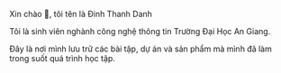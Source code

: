 Xin chào 👋, tôi tên là Đinh Thanh Danh

Tôi là sinh viên nghành công nghệ thông tin Trường Đại Học An Giang.

Đây là nơi mình lưu trữ các bài tập, dự án và sản phẩm mà mình đã làm trong suốt quá trình học tập.

